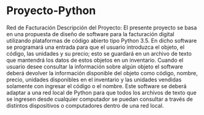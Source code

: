 # Proyecto-Python
Red de Facturación
Descripción del Proyecto:
El presente proyecto se basa en una propuesta de diseño de software para la facturación digital utilizando plataformas de código abierto tipo Python 3.5.
En dicho software se programará  una entrada para que el usuario introduzca el objeto, el código, las unidades y su precio; esto se guardará en un archivo de texto que mantendrá los datos de estos objetos en un inventario.
Cuando el usuario desee consultar la información sobre algún objeto el software deberá devolver la información disponible del objeto como código, nombre, precio, unidades disponibles en el inventario y las unidades vendidas solamente con ingresar el código o el nombre.
Este software se deberá adaptar a una red local de Python para que todos los archivos de texto que se ingresen desde cualquier computador se puedan consultar a través de distintos dispositivos o computadores dentro de una red local.
